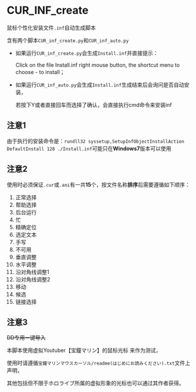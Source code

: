 # CUR_INF_create

鼠标个性化安装文件`.inf`自动生成脚本

含有两个脚本`CUR_inf_create.py`和`CUR_inf_auto.py`



- 如果运行`CUR_inf_create.py`会生成`Install.inf`并直接提示：

  Click on the file Install.inf right mouse button, the shortcut menu to choose - to install；

- 如果运行`CUR_inf_auto.py`会生成`Install.inf`生成结束后会询问是否自动安装，

  若按下Y或者直接回车而选择了确认，会直接执行cmd命令来安装inf



## 注意1

由于执行的安装命令是：`rundll32 syssetup,SetupInfObjectInstallAction DefaultInstall 128 ./Install.inf`可能只在**Windows7**版本可以使用



## 注意2

使用时必须保证`.cur`或`.ani`有一共**15**个，按文件名称**排序**后需要遵循如下顺序：

1. 正常选择
2. 帮助选择
3. 后台运行
4. 忙
5. 精确定位
6. 选定文本
7. 手写
8. 不可用
9. 垂直调整
10. 水平调整
11. 沿对角线调整1
12. 沿对角线调整2
13. 移动
14. 候选
15. 链接选择



## 注意3

~~DD专用一键导入~~

本脚本使用虚拟Youtuber【宝鐘マリン】的鼠标光标 来作为测试，

使用时请遵循`宝鐘マリンマウスカーソル/readme(はじめにお読みください).txt`文件上声明，

其他包括但不限于ホロライブ所属的虚拟形象的光标也可以通过其作者获得。